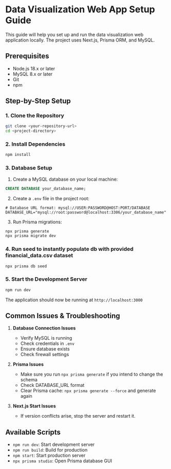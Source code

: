 # Data Visualization Web App Setup Guide

This guide will help you set up and run the data visualization web application locally. The project uses Next.js, Prisma ORM, and MySQL.

## Prerequisites

- Node.js 18.x or later
- MySQL 8.x or later
- Git
- npm

## Step-by-Step Setup

### 1. Clone the Repository

```bash
git clone <your-repository-url>
cd <project-directory>
```

### 2. Install Dependencies

```bash
npm install
```

### 3. Database Setup

1. Create a MySQL database on your local machine:

```sql
CREATE DATABASE your_database_name;
```

2. Create a `.env` file in the project root:

```env
# Database URL format: mysql://USER:PASSWORD@HOST:PORT/DATABASE
DATABASE_URL="mysql://root:password@localhost:3306/your_database_name"
```

3. Run Prisma migrations:

```bash
npx prisma generate
npx prisma migrate dev
```

### 4. Run seed to instantly populate db with provided financial_data.csv dataset

```bash
npx prisma db seed
```

### 5. Start the Development Server

```bash
npm run dev
```

The application should now be running at `http://localhost:3000`

## Common Issues & Troubleshooting

1. **Database Connection Issues**

   - Verify MySQL is running
   - Check credentials in `.env`
   - Ensure database exists
   - Check firewall settings

2. **Prisma Issues**

   - Make sure you run `npx prisma generate` if you intend to change the schema
   - Check DATABASE_URL format
   - Clear Prisma cache: `npx prisma generate --force` and generate again

3. **Next.js Start Issues**
   - If version conflicts arise, stop the server and restart it.

## Available Scripts

- `npm run dev`: Start development server
- `npm run build`: Build for production
- `npm start`: Start production server
- `npx prisma studio`: Open Prisma database GUI
